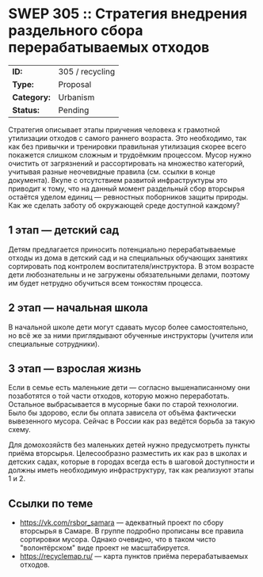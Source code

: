 # SWEP 305 :: Стратегия внедрения раздельного сбора перерабатываемых отходов

|||
|- | -
| **ID:**       | 305 / recycling
| **Type:**     | Proposal
| **Category:** | Urbanism
| **Status:**   | Pending

Стратегия описывает этапы приучения человека к грамотной утилизации отходов с самого раннего возраста. Это необходимо, так как без привычки и тренировки правильная утилизация скорее всего покажется слишком сложным и трудоёмким процессом. Мусор нужно очистить от загрязнений и рассортировать на множество категорий, учитывая разные неочевидные правила (см. ссылки в конце документа). Вкупе с отсутствием развитой инфраструктуры это приводит к тому, что на данный момент раздельный сбор вторсырья остаётся уделом единиц — ревностных поборников защиты природы. Как же сделать заботу об окружающей среде доступной каждому?

## 1 этап — детский сад
Детям предлагается приносить потенциально перерабатываемые отходы из дома в детский сад и на специальных обучающих занятиях сортировать под контролем воспитателя/инструктора. В этом возрасте дети любознательны и не загружены обязательными делами, поэтому им будет нетрудно обучиться всем тонкостям процесса.

## 2 этап — начальная школа
В начальной школе дети могут сдавать мусор более самостоятельно, но всё же за ними приглядывают обученные инструкторы (учителя или специальные сотрудники).

## 3 этап — взрослая жизнь
Если в семье есть маленькие дети — согласно вышенаписанному они позаботятся о той части отходов, которую можно переработать. Остальное выбрасывается в мусорные баки по старой технологии. Было бы здорово, если бы оплата зависела от объёма фактически вывезенного мусора. Сейчас в России как раз ведётся борьба за такую схему.

Для домохозяйств без маленьких детей нужно предусмотреть пункты приёма вторсырья. Целесообразно разместить их как раз в школах и детских садах, которые в городах всегда есть в шаговой доступности и должны иметь необходимую инфраструктуру, так как реализуют этапы 1 и 2.

## Ссылки по теме

- <https://vk.com/rsbor_samara> — адекватный проект по сбору вторсырья в Самаре. В группе подробно прописаны все правила сортировки мусора. Однако очевидно, что в таком чисто "волонтёрском" виде проект не масштабируется.
- <https://recyclemap.ru/> — карта пунктов приёма перерабатываемых отходов.
